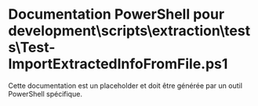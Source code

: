 # Documentation PowerShell pour development\scripts\extraction\tests\Test-ImportExtractedInfoFromFile.ps1

Cette documentation est un placeholder et doit être générée par un outil PowerShell spécifique.
